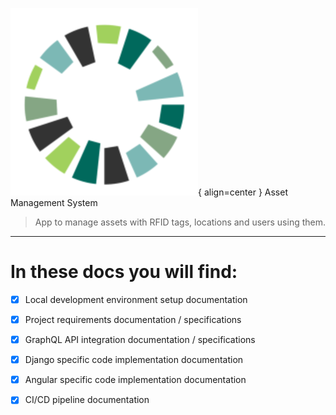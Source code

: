 ![Logo](./img/asp.png){ align=center }
Asset Management System

> App to manage assets with RFID tags, locations and users using them.

---
# In these docs you will find:
- [x] Local development environment setup documentation
- [x] Project requirements documentation / specifications
- [x] GraphQL API integration documentation / specifications
- [x] Django specific code implementation documentation
- [x] Angular specific code implementation documentation
- [x] CI/CD pipeline documentation


